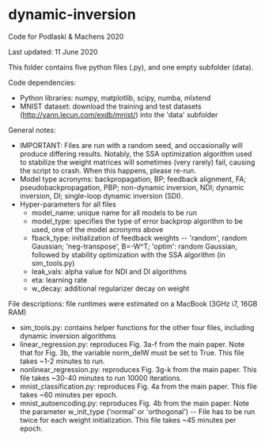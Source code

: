 # dynamic-inversion
Code for Podlaski &amp; Machens 2020

Last updated: 11 June 2020

This folder contains five python files (.py), and one empty subfolder (data).

Code dependencies:
- Python libraries: numpy, matplotlib, scipy, numba, mlxtend
- MNIST dataset: download the training and test datasets (http://yann.lecun.com/exdb/mnist/) into the 'data' subfolder

General notes:
- IMPORTANT: Files are run with a random seed, and occasionally will produce differing results. Notably, the SSA optimization algorithm used to stabilize the weight matrices will sometimes (very rarely) fail, causing the script to crash. When this happens, please re-run.
- Model type acronyms: backpropagation, BP; feedback alignment, FA; pseudobackpropagation, PBP; non-dynamic inversion, NDI; dynamic inversion, DI; single-loop dynamic inversion (SDI).
- Hyper-parameters for all files
	- model_name: unique name for all models to be run
	- model_type: specifies the type of error backprop algorithm to be used, one of the model acronyms above
	- fback_type: initialization of feedback weights -- 'random', random Gaussian; 'neg-transpose', B=-W^T; 'optim': random Gaussian, followed by stability optimization with the SSA algorithm (in sim_tools.py)
	- leak_vals: alpha value for NDI and DI algorithms
	- eta: learning rate
	- w_decay: additional regularizer decay on weight

File descriptions: file runtimes were estimated on a MacBook (3GHz i7, 16GB RAM)
- sim_tools.py: contains helper functions for the other four files, including dynamic inversion algorithms
- linear_regression.py: reproduces Fig. 3a-f from the main paper. Note that for Fig. 3b, the variable norm_delW must be set to True. This file takes ~1-2 minutes to run.
- nonlinear_regression.py: reproduces Fig. 3g-k from the main paper. This file takes ~30-40 minutes to run 10000 iterations.
- mnist_classification.py: reproduces Fig. 4a from the main paper. This file takes ~60 minutes per epoch.
- mnist_autoencoding.py: reproduces Fig. 4b from the main paper. Note the parameter w_init_type ('normal' or 'orthogonal') -- File has to be run twice for each weight initialization. This file takes ~45 minutes per epoch.
